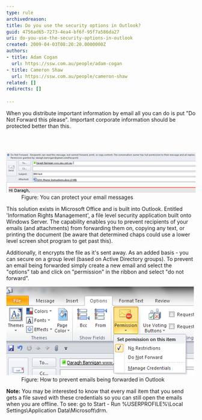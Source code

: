 ```yaml
---
type: rule
archivedreason: 
title: Do you use the security options in Outlook?
guid: 4756ad65-7273-4ea4-bf6f-95f7a586da27
uri: do-you-use-the-security-options-in-outlook
created: 2009-04-03T08:20:20.0000000Z
authors:
- title: Adam Cogan
  url: https://ssw.com.au/people/adam-cogan
- title: Cameron Shaw
  url: https://ssw.com.au/people/cameron-shaw
related: []
redirects: []

---
```



<p>​When you distribute important information by email all you can do is put "Do Not Forward this please". Important corporate information should be protected better than this.<br></p>
<br><excerpt class='endintro'></excerpt><br>
<dl class="image"><dt><img src="outlookIRM.jpg" alt="Outlook 2003 IRM Do Not Forward" class="ms-rteCustom-ImageArea" /></dt><dd>Figure: You can protect your email messages </dd></dl><p>This solution exists in Microsoft Office and is built into Outlook. Entitled 'Information Rights Management', a file level security application built onto Windows Server. The capability enables you to prevent recipients of your emails (and attachments) from forwarding them on, copying any text, or printing the document (be aware that determined chaps could use a lower level screen shot program to get past this).</p><p>Additionally, it encrypts the file as it's sent away. As an added basis - you can secure on a group level (based on Active Directory groups). To prevent an email being forwarded simply create a new email and select the "options" tab and click on "permission" in the ribbon and select "do not forward". </p><dl class="image"><dt><img src="outlook-prevent-FW.jpg" alt="Outlook IRM Do Not Forward" class="ms-rteCustom-ImageArea" /></dt><dd>Figure: How to prevent emails being forwarded in Outlook</dd></dl><p><strong>Note:</strong> You may be interested to know that every mail item that you send gets a file saved with these credentials so you can still open the emails when you are offline. To see: go to Start - Run %USERPROFILE%\Local Settings\Application Data\Microsoft\drm.</p>



